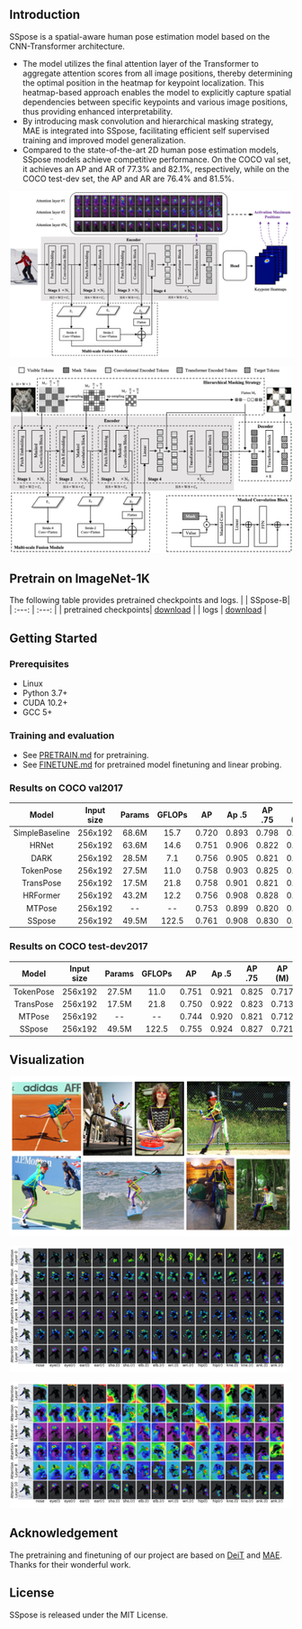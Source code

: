 ## Introduction
SSpose is a spatial-aware human pose estimation model based on the CNN-Transformer architecture.
* The model utilizes the final attention layer of the Transformer to aggregate attention scores from all image positions, thereby determining the optimal position in the heatmap for keypoint localization. This heatmap-based approach enables the model to explicitly capture spatial dependencies between specific keypoints and various image positions, thus providing enhanced interpretability.
* By introducing mask convolution and hierarchical masking strategy, MAE is integrated into SSpose, facilitating efficient self supervised training and improved model generalization.
* Compared to the state-of-the-art 2D human pose estimation models, SSpose models achieve competitive performance. On the COCO val set, it achieves an AP and AR of 77.3% and 82.1%, respectively, while on the COCO test-dev set, the AP and AR are 76.4% and 81.5%.

![SSpose](pic/SSpose.jpg)

![Pre-training](pic/Pre-training.jpg)

## Pretrain on ImageNet-1K
The following table provides pretrained checkpoints and logs.
| | SSpose-B|
| :---: | :---: |
| pretrained checkpoints| [download](https://drive.google.com/file/d/1gNlMpxUSpDrtxDKM3OmSda4h1IaqBUu-/view?usp=drive_link) |
| logs | [download](https://drive.google.com/file/d/153wF7AUlgNFiQnz_0lX-8OLTY9aAjge7/view?usp=drive_link) |


## Getting Started
### Prerequisites
* Linux
* Python 3.7+
* CUDA 10.2+
* GCC 5+

### Training and evaluation
* See [PRETRAIN.md](PRETRAIN.md) for pretraining.
* See [FINETUNE.md](FINETUNE.md) for pretrained model finetuning and linear probing. 



### Results on COCO val2017

|     Model      | Input size | Params | GFLOPs | AP    | Ap .5 | AP .75 | AP (M) | AP (L) |  AR   | 
| :------------: | :--------: | :----: | :----: | ----- | ----- | :----: | :----: | :----: | :---: | 
| SimpleBaseline |  256x192   | 68.6M  |  15.7  | 0.720 | 0.893 | 0.798  | 0.687  | 0.789  | 0.778 |
| HRNet          |  256x192   | 63.6M  |  14.6  | 0.751 | 0.906 | 0.822  | 0.715  | 0.818  | 0.804 | 
| DARK           |  256x192   | 28.5M  |  7.1   | 0.756 | 0.905 | 0.821  | 0.718  | 0.828  | 0.808 | 
| TokenPose      |  256x192   | 27.5M  |  11.0  | 0.758 | 0.903 | 0.825  | 0.723  | 0.827  | 0.809 | 
| TransPose      |  256x192   | 17.5M  |  21.8  | 0.758 | 0.901 | 0.821  | 0.719  | 0.828  | 0.808 | 
| HRFormer       |  256x192   | 43.2M  |  12.2  | 0.756 | 0.908 | 0.828  | 0.717  | 0.826  | 0.808 | 
| MTPose         |  256x192   | --     |  --    | 0.753 | 0.899 | 0.820  | 0.719  | 0.819  | 0.804 | 
| SSpose         |  256x192   | 49.5M  |  122.5 | 0.761 | 0.908 | 0.830  | 0.727  | 0.828  | 0.814 | 

### Results on COCO test-dev2017

|     Model      | Input size | Params | GFLOPs | AP    | Ap .5 | AP .75 | AP (M) | AP (L) |  AR   | 
| :------------: | :--------: | :----: | :----: | ----- | ----- | :----: | :----: | :----: | :---: | 
| TokenPose      |  256x192   | 27.5M  |  11.0  | 0.751 | 0.921 | 0.825  | 0.717  | 0.811  | 0.802 | 
| TransPose      |  256x192   | 17.5M  |  21.8  | 0.750 | 0.922 | 0.823  | 0.713  | 0.811  | --    | 
| MTPose         |  256x192   | --     |  --    | 0.744 | 0.920 | 0.821  | 0.712  | 0.802  | 0.796 | 
| SSpose         |  256x192   | 49.5M  |  122.5 | 0.755 | 0.924 | 0.827  | 0.721  | 0.815  | 0.808 | 

## Visualization

![hpe](pic/HPE.png)

![ski_defendency](pic/ski_defendency.jpg)

![ski_affect](pic/ski_affect.jpg)



## Acknowledgement
The pretraining and finetuning of our project are based on [DeiT](https://github.com/facebookresearch/deit) and [MAE](https://github.com/facebookresearch/mae). Thanks for their wonderful work.

## License
SSpose is released under the MIT License.



